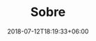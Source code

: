 ---
title: "Sobre"
date: 2018-07-12T18:19:33+06:00
heading : "O filme \"Múltiplos Riscos\" é um longa-documental que se propõe a discutir sobre
a incidência e problemáticas relacionadas à Esclerose Múltipla (EM), em situações de
risco como no caso da Pandemia, ocorrida em função da Covid-19, em 2020, seguindo a
tradicional linha de abordagem documental que são as entrevistas e depoimentos de
agentes-sociais."
description : "A estrutura narrativa segue uma linha que busca analisar o comportamento dos pacientes
frente a uma situação de risco. Desse modo, caminhamos em direção à uma análise
existencial onde o pensamento sobre o “eu” analisa sua relação com o meio e
desencadeia discussões sobre os depoimentos colhidos a fim de levar informações úteis
que possam servir de norteador a familiares, área da saúde, serviços sociais e
governantes.
É importante frisar que, acima de tudo, este é um filme sobre pessoas.
A estrutura básica do filme são as perguntas direcionadas aos agentes-sociais, aqui
retratados como personagens não ficcionais de representatividade, onde busca-se
questionar o “ser” e o “estar”, da pessoa com Esclerose Múltipla, frente a atual situação
de Pandemia.
Tendo em vista os distintos modos de analisar esse tema, e as formas como cada um
encara sua própria situação, o filme também procura desenvolver ao seu decorrer
subtemas como qualidade de vida, busca por informações precisas e confiáveis, junto à
importância da manutenção do tratamento para melhoria do paciente, nestas condições
de crise."
expertise_title: ""
expertise_sectors: []
---